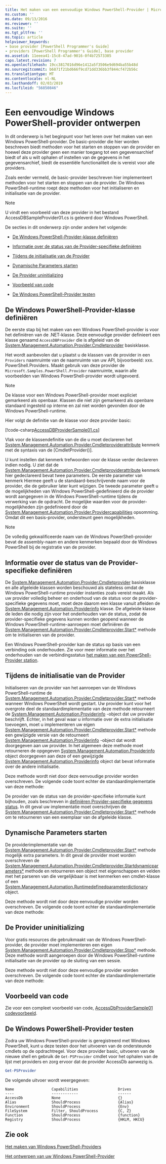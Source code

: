 ```yaml
---
title: Het maken van een eenvoudige Windows PowerShell-Provider | Microsoft Docs
ms.custom: ''
ms.date: 09/13/2016
ms.reviewer: ''
ms.suite: ''
ms.tgt_pltfrm: ''
ms.topic: article
helpviewer_keywords:
- base provider [PowerShell Programmer's Guide]
- providers [PowerShell Programmer's Guide], base provider
ms.assetid: 11eeea41-15c8-47ad-9016-0f4b72573305
caps.latest.revision: 7
ms.openlocfilehash: 19cc3817016d96e1412a5f3506e9d694ba55b48d
ms.sourcegitcommit: b6871f21bd666f9cd71dd336bb3f844cf472b56c
ms.translationtype: MT
ms.contentlocale: nl-NL
ms.lasthandoff: 02/03/2019
ms.locfileid: "56850846"
---
```

# <a name="creating-a-basic-windows-powershell-provider"></a>Een eenvoudige Windows PowerShell-provider ontwerpen

In dit onderwerp is het beginpunt voor het leren over het maken van een Windows PowerShell-provider. De basic-provider die hier worden beschreven biedt methoden voor het starten en stoppen van de provider en hoewel deze provider geen een manier toegang tot een gegevensarchief biedt of als u wilt ophalen of instellen van de gegevens in het gegevensarchief, biedt de essentiële functionaliteit die is vereist voor alle providers.

Zoals eerder vermeld, de basic-provider beschreven hier implementeert methoden voor het starten en stoppen van de provider. De Windows PowerShell-runtime roept deze methoden voor het initialiseren en initialisatie van de provider.

> [!NOTE]
> U vindt een voorbeeld van deze provider in het bestand AccessDBSampleProvider01.cs is geleverd door Windows PowerShell.

De secties in dit onderwerp zijn onder andere het volgende:

- [De Windows PowerShell-Provider-klasse definiëren](#Defining-the-Windows-PowerShell-Provider-Class)

- [Informatie over de status van de Provider-specifieke definiëren](#Defining-Provider-Specific-State-Information)

- [Tijdens de initialisatie van de Provider](#Initializing-the-Provider)

- [Dynamische Parameters starten](#Start-Dynamic-Parameters)

- [De Provider uninitializing](#Uninitializing-the-Provider)

- [Voorbeeld van code](#Code-Sample)

- [De Windows PowerShell-Provider testen](#Testing-the-Windows-PowerShell-Provider)

## <a name="defining-the-windows-powershell-provider-class"></a>De Windows PowerShell-Provider-klasse definiëren

De eerste stap bij het maken van een Windows PowerShell-provider is voor het definiëren van de .NET-klasse. Deze eenvoudige provider definieert een klasse genaamd `AccessDBProvider` die is afgeleid van de [System.Management.Automation.Provider.Cmdletprovider](/dotnet/api/System.Management.Automation.Provider.CmdletProvider) basisklasse.

Het wordt aanbevolen dat u plaatst u de klassen van de provider in een `Providers` naamruimte van de naamruimte van uw API, bijvoorbeeld: xxx. PowerShell.Providers. Maakt gebruik van deze provider de `Microsoft.Samples.PowerShell.Provider` naamruimte, waarin alle voorbeelden van Windows PowerShell-provider wordt uitgevoerd.

> [!NOTE]
> De klasse voor een Windows PowerShell-provider moet expliciet gemarkeerd als openbaar. Klassen die niet zijn gemarkeerd als openbare standaard ingesteld op interne en zal niet worden gevonden door de Windows PowerShell-runtime.

Hier volgt de definitie van de klasse voor deze provider basic:

[!code-csharp[AccessDBProviderSample01.cs](../../powershell-sdk-samples/SDK-2.0/csharp/AccessDBProviderSample01/AccessDBProviderSample01.cs#L23-L24 "AccessDBProviderSample01.cs")]

Vlak voor de klassendefinitie van de die u moet declareren het [System.Management.Automation.Provider.Cmdletproviderattribute](/dotnet/api/System.Management.Automation.Provider.CmdletProviderAttribute) kenmerk met de syntaxis van de [CmdletProvider()].

U kunt instellen dat kenmerk trefwoorden voor de klasse verder declareren indien nodig. U ziet dat de [System.Management.Automation.Provider.Cmdletproviderattribute](/dotnet/api/System.Management.Automation.Provider.CmdletProviderAttribute) kenmerk hier gedeclareerd bevat twee parameters. De eerste parameter van kenmerk Hiermee geeft u de standaard-beschrijvende naam voor de provider, die de gebruiker later kunt wijzigen. De tweede parameter geeft u de mogelijkheden van Windows PowerShell-gedefinieerd die de provider wordt aangegeven in de Windows PowerShell-runtime tijdens de verwerking van de opdracht. De mogelijke waarden voor de provider-mogelijkheden zijn gedefinieerd door de [System.Management.Automation.Provider.Providercapabilities](/dotnet/api/System.Management.Automation.Provider.ProviderCapabilities) opsomming. Omdat dit een basis-provider, ondersteunt geen mogelijkheden.

> [!NOTE]
> De volledig gekwalificeerde naam van de Windows PowerShell-provider bevat de assembly-naam en andere kenmerken bepaald door de Windows PowerShell bij de registratie van de provider.

## <a name="defining-provider-specific-state-information"></a>Informatie over de status van de Provider-specifieke definiëren

De [System.Management.Automation.Provider.Cmdletprovider](/dotnet/api/System.Management.Automation.Provider.CmdletProvider) basisklasse en alle afgeleide klassen worden beschouwd als stateless omdat de Windows PowerShell-runtime provider instanties zoals vereist maakt. Als uw provider volledig beheer en onderhoud van de status voor de provider-specifieke gegevens moet, moet deze daarom een klasse vanuit afleiden de [System.Management.Automation.Providerinfo](/dotnet/api/System.Management.Automation.ProviderInfo) klasse. De afgeleide klasse de leden die nodig zijn voor het onderhouden van de status, zodat de provider-specifieke gegevens kunnen worden geopend wanneer de Windows PowerShell-runtime-aanroepen moet definiëren de [System.Management.Automation.Provider.Cmdletprovider.Start*](/dotnet/api/System.Management.Automation.Provider.CmdletProvider.Start) methode om te initialiseren van de provider.

Een Windows PowerShell-provider kan de status op basis van een verbinding ook onderhouden. Zie voor meer informatie over het onderhouden van de verbindingsstatus [het maken van een PowerShell-Provider station](./creating-a-windows-powershell-drive-provider.md).

## <a name="initializing-the-provider"></a>Tijdens de initialisatie van de Provider

Initialiseren van de provider van het aanroepen van de Windows PowerShell-runtime de [System.Management.Automation.Provider.Cmdletprovider.Start*](/dotnet/api/System.Management.Automation.Provider.CmdletProvider.Start) methode wanneer Windows PowerShell wordt gestart. Uw provider kunt voor het overgrote deel de standaardimplementatie van deze methode retourneert de [System.Management.Automation.Providerinfo](/dotnet/api/System.Management.Automation.ProviderInfo) -object dat uw provider beschrijft. Echter, in het geval waar u informatie over de extra initialisatie toevoegen, moet u implementeren uw eigen [System.Management.Automation.Provider.Cmdletprovider.Start*](/dotnet/api/System.Management.Automation.Provider.CmdletProvider.Start) methode een gewijzigde versie van de retourneert[ System.Management.Automation.Providerinfo](/dotnet/api/System.Management.Automation.ProviderInfo) -object dat wordt doorgegeven aan uw provider. In het algemeen deze methode moet retourneren de opgegeven [System.Management.Automation.Providerinfo](/dotnet/api/System.Management.Automation.ProviderInfo) object doorgegeven aan deze of een gewijzigde [System.Management.Automation.Providerinfo](/dotnet/api/System.Management.Automation.ProviderInfo) object dat bevat informatie over de andere initialisatie.

Deze methode wordt niet door deze eenvoudige provider worden overschreven. De volgende code toont echter de standaardimplementatie van deze methode:

<!-- TODO!!!: review snippet reference  [!CODE [Msh_samplesaccessdbprov01#accessdbprov01ProviderStart](Msh_samplesaccessdbprov01#accessdbprov01ProviderStart)]  -->

De provider van de status van de provider-specifieke informatie kunt bijhouden, zoals beschreven in [definiëren Provider-specifieke gegevens status](#Defining-Provider-Specific-State-Information). In dit geval uw implementatie moet overschrijven de [System.Management.Automation.Provider.Cmdletprovider.Start*](/dotnet/api/System.Management.Automation.Provider.CmdletProvider.Start) methode om te retourneren van een exemplaar van de afgeleide klasse.

## <a name="start-dynamic-parameters"></a>Dynamische Parameters starten

De providerimplementatie van de [System.Management.Automation.Provider.Cmdletprovider.Start*](/dotnet/api/System.Management.Automation.Provider.CmdletProvider.Start) methode mogelijk extra parameters. In dit geval de provider moet worden overschreven de [System.Management.Automation.Provider.Cmdletprovider.Startdynamicparameters*](/dotnet/api/System.Management.Automation.Provider.CmdletProvider.StartDynamicParameters) methode en retourneren een object met eigenschappen en velden met het parseren van die vergelijkbaar is met kenmerken een cmdlet-klasse of een [System.Management.Automation.Runtimedefinedparameterdictionary](/dotnet/api/System.Management.Automation.RuntimeDefinedParameterDictionary) object.

Deze methode wordt niet door deze eenvoudige provider worden overschreven. De volgende code toont echter de standaardimplementatie van deze methode:

<!-- TODO!!!: review snippet reference  [!CODE [Msh_samplesaccessdbprov01#accessdbprov01ProviderDynamicParameters](Msh_samplesaccessdbprov01#accessdbprov01ProviderDynamicParameters)]  -->

## <a name="uninitializing-the-provider"></a>De Provider uninitializing

Voor gratis resources die gebruikmaakt van de Windows PowerShell-provider, de provider moet implementeren een eigen [System.Management.Automation.Provider.Cmdletprovider.Stop*](/dotnet/api/System.Management.Automation.Provider.CmdletProvider.Stop) methode. Deze methode wordt aangeroepen door de Windows PowerShell-runtime initialisatie van de provider op de sluiting van een sessie.

Deze methode wordt niet door deze eenvoudige provider worden overschreven. De volgende code toont echter de standaardimplementatie van deze methode:

<!-- TODO!!!: review snippet reference  [!CODE [Msh_samplesaccessdbprov01#accessdbprov01ProviderStop](Msh_samplesaccessdbprov01#accessdbprov01ProviderStop)]  -->

## <a name="code-sample"></a>Voorbeeld van code

Zie voor een compleet voorbeeld van code, [AccessDbProviderSample01 codevoorbeeld](./accessdbprovidersample01-code-sample.md).

## <a name="testing-the-windows-powershell-provider"></a>De Windows PowerShell-Provider testen

Zodra uw Windows PowerShell-provider is geregistreerd met Windows PowerShell, kunt u deze testen door het uitvoeren van de ondersteunde cmdlets op de opdrachtregel. Voor deze provider basic, uitvoeren van de nieuwe shell en gebruik de `Get-PSProvider` cmdlet voor het ophalen van de lijst met providers en zorg ervoor dat de provider AccessDb aanwezig is.

```powershell
Get-PSProvider
```

De volgende uitvoer wordt weergegeven:

```output
Name                 Capabilities                  Drives
----                 ------------                  ------
AccessDb             None                          {}
Alias                ShouldProcess                 {Alias}
Environment          ShouldProcess                 {Env}
FileSystem           Filter, ShouldProcess         {C, Z}
Function             ShouldProcess                 {function}
Registry             ShouldProcess                 {HKLM, HKCU}
```

## <a name="see-also"></a>Zie ook

[Het maken van Windows PowerShell-Providers](./how-to-create-a-windows-powershell-provider.md)

[Het ontwerpen van uw Windows PowerShell-Provider](./designing-your-windows-powershell-provider.md)